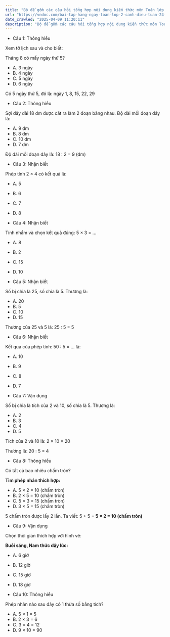 ```yaml
---
title: "Bộ đề gồm các câu hỏi tổng hợp nội dung kiến thức môn Toán lớp 2 đã học ở Tuần 24 trong chương trình Toán lớp 2 Tập 2 Cánh diều, giúp các em ôn tập và luyện giải các dạng bài tập Toán lớp 2. Mời các em cùng luyện tập."
url: "https://vndoc.com/bai-tap-hang-ngay-toan-lop-2-canh-dieu-tuan-24-thu-5-337654"
date_crawled: "2025-04-09 11:20:11"
description: "Bộ đề gồm các câu hỏi tổng hợp nội dung kiến thức môn Toán lớp 2 đã học ở Tuần 24 trong chương trình Toán lớp 2 Tập 2 Cánh diều, giúp các em ôn tập và luyện giải các dạng bài tập Toán lớp 2. Mời các em cùng luyện tập."
---
```


* Câu 1:  Thông hiểu

Xem tờ lịch sau và cho biết:

Tháng 8 có mấy ngày thứ 5?

  * A. 3 ngày 
  * B. 4 ngày 
  * C. 5 ngày 
  * D. 6 ngày 



Có 5 ngày thứ 5, đó là: ngày 1, 8, 15, 22, 29

* Câu 2:  Thông hiểu

Sợi dây dài 18 dm được cắt ra làm 2 đoạn bằng nhau. Độ dài mỗi đoạn dây là:

  * A. 9 dm 
  * B. 8 dm 
  * C. 10 dm 
  * D. 7 dm 



Độ dài mỗi đoạn dây là: 18 : 2 = 9 (dm)

* Câu 3:  Nhận biết

Phép tính 2 × 4 có kết quả là:

  * A. 5 
  * B. 6 
  * C. 7 
  * D. 8 



* Câu 4:  Nhận biết

Tính nhẩm và chọn kết quả đúng: 5 × 3 = ...

  * A. 8 
  * B. 2 
  * C. 15 
  * D. 10 



* Câu 5:  Nhận biết

Số bị chia là 25, số chia là 5. Thương là:

  * A. 20 
  * B. 5 
  * C. 10 
  * D. 15 



Thương của 25 và 5 là: 25 : 5 = 5

* Câu 6:  Nhận biết

Kết quả của phép tính: 50 : 5 = ... là:

  * A. 10 
  * B. 9 
  * C. 8 
  * D. 7 



* Câu 7:  Vận dụng

Số bị chia là tích của 2 và 10, số chia là 5. Thương là:

  * A. 2 
  * B. 3 
  * C. 4 
  * D. 5 



Tích của 2 và 10 là: 2 × 10 = 20

Thương là: 20 : 5 = 4

* Câu 8:  Thông hiểu

Có tất cả bao nhiêu chấm tròn?

**Tìm phép nhân thích hợp:**

  * A. 5 × 2 = 10 (chấm tròn) 
  * B. 2 × 5 = 10 (chấm tròn) 
  * C. 5 × 3 = 15 (chấm tròn) 
  * D. 3 × 5 = 15 (chấm tròn) 



5 chấm tròn được lấy 2 lần. Ta viết: 5 + 5 = **5 × 2 = 10 (chấm tròn)**

* Câu 9:  Vận dụng

Chọn thời gian thích hợp với hình vẽ:

**Buổi sáng, Nam thức dậy lúc:**

  * A. 6 giờ 
  * B. 12 giờ 
  * C. 15 giờ 
  * D. 18 giờ 



* Câu 10:  Thông hiểu

Phép nhân nào sau đây có 1 thừa số bằng tích?

  * A. 5 × 1 = 5 
  * B. 2 × 3 = 6 
  * C. 3 × 4 = 12 
  * D. 9 × 10 = 90 


